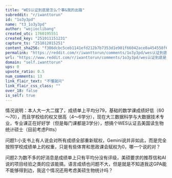 ```yaml
---
title: "WES认证到底是怎么个事&我的出路"
subreddit: "r/iwanttorun"
id: "1o3y3pd"
name: "t3_1o3y3pd"
author: "wojioclibang"
created_utc: 1760195551
created_key: "251011151231"
capture_ts: "251012015251"
content_sha256: "f386dcbc5ceb1141efd212b7b7353d1e901f66042ace0a454558f66503e42736"
permalink: "https://reddit.com/r/iwanttorun/comments/1o3y3pd/wes认证到底是怎么个事我的出路/"
url: "https://www.reddit.com/r/iwanttorun/comments/1o3y3pd/wes认证到底是怎么个事我的出路/"
domain: "self.iwanttorun"
ups: 0
upvote_ratio: 0.5
num_comments: 13
link_flair_text: "不懂就问"
link_flair_css_class: ""
over_18: false
is_self: true
---
```


情况说明：本人大一大二摆了，成绩单上平均分79，基础的数学课成绩好低（60～70），而且学校给的权又很高（4～6学分），现在大三数据科学与大数据技术专业，专业课正在好好学（但是每门课都是3学分），想搞个WES认证去美国读生物统计硕士（目前考虑Pitts）

问题1:小支书上有人说会对所有成绩全部重新赋权，Gemini说并非如此，而是完全按照学校成绩单上的权重，只是有些体育和思政课会赋权为0，哪一个说的对？

问题2:为数不多的好消息是成绩单上只有平均分没有评级，美硕要求的推荐信和AI说的项目经验之类的应该能搞，语言成绩也问题不大，但是就是不知道我这GPA能不能够得到边，我这个情况还用考虑美硕生物统计吗？
